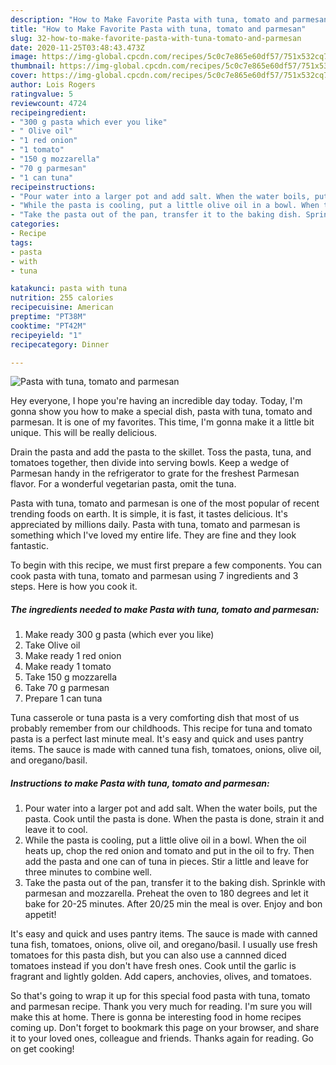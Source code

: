 ```yaml
---
description: "How to Make Favorite Pasta with tuna, tomato and parmesan"
title: "How to Make Favorite Pasta with tuna, tomato and parmesan"
slug: 32-how-to-make-favorite-pasta-with-tuna-tomato-and-parmesan
date: 2020-11-25T03:48:43.473Z
image: https://img-global.cpcdn.com/recipes/5c0c7e865e60df57/751x532cq70/pasta-with-tuna-tomato-and-parmesan-recipe-main-photo.jpg
thumbnail: https://img-global.cpcdn.com/recipes/5c0c7e865e60df57/751x532cq70/pasta-with-tuna-tomato-and-parmesan-recipe-main-photo.jpg
cover: https://img-global.cpcdn.com/recipes/5c0c7e865e60df57/751x532cq70/pasta-with-tuna-tomato-and-parmesan-recipe-main-photo.jpg
author: Lois Rogers
ratingvalue: 5
reviewcount: 4724
recipeingredient:
- "300 g pasta which ever you like"
- " Olive oil"
- "1 red onion"
- "1 tomato"
- "150 g mozzarella"
- "70 g parmesan"
- "1 can tuna"
recipeinstructions:
- "Pour water into a larger pot and add salt. When the water boils, put the pasta. Cook until the pasta is done. When the pasta is done, strain it and leave it to cool."
- "While the pasta is cooling, put a little olive oil in a bowl. When the oil heats up, chop the red onion and tomato and put in the oil to fry. Then add the pasta and one can of tuna in pieces. Stir a little and leave for three minutes to combine well."
- "Take the pasta out of the pan, transfer it to the baking dish. Sprinkle with parmesan and mozzarella. Preheat the oven to 180 degrees and let it bake for 20-25 minutes. After 20/25 min the meal is over. Enjoy and bon appetit!"
categories:
- Recipe
tags:
- pasta
- with
- tuna

katakunci: pasta with tuna 
nutrition: 255 calories
recipecuisine: American
preptime: "PT38M"
cooktime: "PT42M"
recipeyield: "1"
recipecategory: Dinner

---
```



![Pasta with tuna, tomato and parmesan](https://img-global.cpcdn.com/recipes/5c0c7e865e60df57/751x532cq70/pasta-with-tuna-tomato-and-parmesan-recipe-main-photo.jpg)

Hey everyone, I hope you're having an incredible day today. Today, I'm gonna show you how to make a special dish, pasta with tuna, tomato and parmesan. It is one of my favorites. This time, I'm gonna make it a little bit unique. This will be really delicious.

Drain the pasta and add the pasta to the skillet. Toss the pasta, tuna, and tomatoes together, then divide into serving bowls. Keep a wedge of Parmesan handy in the refrigerator to grate for the freshest Parmesan flavor. For a wonderful vegetarian pasta, omit the tuna.

Pasta with tuna, tomato and parmesan is one of the most popular of recent trending foods on earth. It is simple, it is fast, it tastes delicious. It's appreciated by millions daily. Pasta with tuna, tomato and parmesan is something which I've loved my entire life. They are fine and they look fantastic.


To begin with this recipe, we must first prepare a few components. You can cook pasta with tuna, tomato and parmesan using 7 ingredients and 3 steps. Here is how you cook it.

<!--inarticleads1-->

##### The ingredients needed to make Pasta with tuna, tomato and parmesan:

1. Make ready 300 g pasta (which ever you like)
1. Take  Olive oil
1. Make ready 1 red onion
1. Make ready 1 tomato
1. Take 150 g mozzarella
1. Take 70 g parmesan
1. Prepare 1 can tuna


Tuna casserole or tuna pasta is a very comforting dish that most of us probably remember from our childhoods. This recipe for tuna and tomato pasta is a perfect last minute meal. It&#39;s easy and quick and uses pantry items. The sauce is made with canned tuna fish, tomatoes, onions, olive oil, and oregano/basil. 

<!--inarticleads2-->

##### Instructions to make Pasta with tuna, tomato and parmesan:

1. Pour water into a larger pot and add salt. When the water boils, put the pasta. Cook until the pasta is done. When the pasta is done, strain it and leave it to cool.
1. While the pasta is cooling, put a little olive oil in a bowl. When the oil heats up, chop the red onion and tomato and put in the oil to fry. Then add the pasta and one can of tuna in pieces. Stir a little and leave for three minutes to combine well.
1. Take the pasta out of the pan, transfer it to the baking dish. Sprinkle with parmesan and mozzarella. Preheat the oven to 180 degrees and let it bake for 20-25 minutes. After 20/25 min the meal is over. Enjoy and bon appetit!


It&#39;s easy and quick and uses pantry items. The sauce is made with canned tuna fish, tomatoes, onions, olive oil, and oregano/basil. I usually use fresh tomatoes for this pasta dish, but you can also use a cannned diced tomatoes instead if you don&#39;t have fresh ones. Cook until the garlic is fragrant and lightly golden. Add capers, anchovies, olives, and tomatoes. 

So that's going to wrap it up for this special food pasta with tuna, tomato and parmesan recipe. Thank you very much for reading. I'm sure you will make this at home. There is gonna be interesting food in home recipes coming up. Don't forget to bookmark this page on your browser, and share it to your loved ones, colleague and friends. Thanks again for reading. Go on get cooking!
